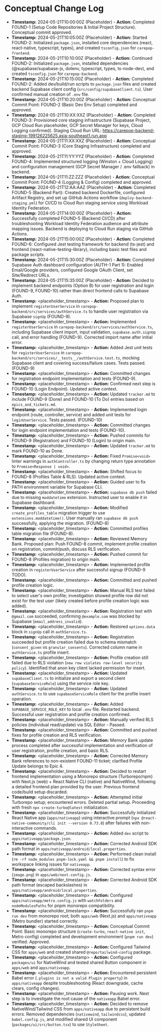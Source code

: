 # Conceptual Change Log

*   **Timestamp:** 2024-05-21T10:00:00Z (Placeholder) - **Action:** Completed FOUND-1 (Setup Code Repositories & Initial Project Structure). Conceptual commit approved. 
*   **Timestamp:** 2024-05-21T10:05:00Z (Placeholder) - **Action:** Started FOUND-2: Initialized `package.json`, installed core dependencies (react, react-native, typescript, types), and created `tsconfig.json` for `carepop-frontend`.
*   **Timestamp:** 2024-05-21T10:10:00Z (Placeholder) - **Action:** Continued FOUND-2: Initialized `package.json`, installed dependencies (@supabase/supabase-js, dotenv, typescript, types, ts-node-dev), and created `tsconfig.json` for `carepop-backend`. 
*   **Timestamp:** 2024-05-21T10:15:00Z (Placeholder) - **Action:** Completed FOUND-2: Added dev/build/run scripts to `package.json` files and created backend Supabase client config (`src/config/supabaseClient.ts`). User confirmed manual creation of `.env` file.
*   **Timestamp:** 2024-05-21T10:20:00Z (Placeholder) - **Action:** Conceptual Commit Point: FOUND-2 (Basic Dev Env Setup) completed and approved. 
*   **Timestamp:** 2024-05-21T10:XX:XXZ (Placeholder) - **Action:** Completed FOUND-3: Provisioned core staging infrastructure (Supabase Project, GCP Cloud Run placeholder, GCP Secret Manager for keys, Cloud Logging confirmed). Staging Cloud Run URL: https://carepop-backend-staging-199126225625.asia-southeast1.run.app
*   **Timestamp:** 2024-05-21T11:XX:XXZ (Placeholder) - **Action:** Conceptual Commit Point: FOUND-3 (Core Staging Infrastructure) completed and approved.
*   **Timestamp:** 2024-05-21T11:YY:YYZ (Placeholder) - **Action:** Completed FOUND-4: Implemented structured logging (Winston + Cloud Logging) and configuration management (GCP Secret Manager / .env fallback) in backend.
*   **Timestamp:** 2024-05-21T11:ZZ:ZZZ (Placeholder) - **Action:** Conceptual Commit Point: FOUND-4 (Logging & Config) completed and approved.
*   **Timestamp:** 2024-05-21T12:AA:AAZ (Placeholder) - **Action:** Completed FOUND-5 (Backend Part): Created backend Dockerfile, configured Artifact Registry, and set up GitHub Actions workflow (`deploy-backend-staging.yml`) for CI/CD to Cloud Run staging service using Workload Identity Federation. 
*   **Timestamp:** 2024-05-21T14:00:00Z (Placeholder) - **Action:** Successfully completed FOUND-5 (Backend CI/CD) after troubleshooting Workload Identity Federation audience and attribute mapping issues. Backend is deploying to Cloud Run staging via GitHub Actions.
*   **Timestamp:** 2024-05-21T15:00:00Z (Placeholder) - **Action:** Completed FOUND-6: Configured Jest testing framework for backend (ts-jest) and frontend (react-native-testing-library), including basic test files and package scripts.
*   **Timestamp:** 2024-05-21T15:30:00Z (Placeholder) - **Action:** Completed Supabase Auth dashboard configuration (AUTH-1 Part 1): Enabled Email/Google providers, configured Google OAuth Client, set Site/Redirect URLs.
*   **Timestamp:** 2024-05-21T15:35:00Z (Placeholder) - **Action:** Decided to implement backend endpoints (Option B) for user registration and login (FOUND-9, FOUND-10) rather than direct frontend calls to Supabase Auth.
*   **Timestamp:** <placeholder_timestamp> - **Action:** Proposed plan to implement `registerUserService` in `carepop-backend/src/services/authService.ts` to handle user registration via Supabase `signUp` (FOUND-9).
*   **Timestamp:** <placeholder_timestamp> - **Action:** Implemented `registerUserService` in `carepop-backend/src/services/authService.ts`, including Supabase client import, input validation, `supabase.auth.signUp` call, and error handling (FOUND-9). Corrected import name after initial error.
*   **Timestamp:** <placeholder_timestamp> - **Action:** Added Jest unit tests for `registerUserService` in `carepop-backend/src/services/__tests__/authService.test.ts`, mocking Supabase client and covering success/failure cases. Tests passed. (FOUND-9)
*   **Timestamp:** <placeholder_timestamp> - **Action:** Committed changes for registration endpoint implementation and tests (FOUND-9).
*   **Timestamp:** <placeholder_timestamp> - **Action:** Confirmed next step is FOUND-10 (Login Endpoint). Updated active context.
*   **Timestamp:** <placeholder_timestamp> - **Action:** Updated `tracker.md` to include FOUND-9 (Done) and FOUND-10 (To Do) entries based on `epics_and_tickets.md`.
*   **Timestamp:** <placeholder_timestamp> - **Action:** Implemented login endpoint (route, controller, service) and added unit tests for `loginUserService`. Tests passed. (FOUND-10)
*   **Timestamp:** <placeholder_timestamp> - **Action:** Committed changes for login endpoint implementation and tests (FOUND-10).
*   **Timestamp:** <placeholder_timestamp> - **Action:** Pushed commits for FOUND-9 (Registration) and FOUND-10 (Login) to origin main.
*   **Timestamp:** <placeholder_timestamp> - **Action:** Updated `tracker.md` to mark FOUND-10 as Done.
*   **Timestamp:** <placeholder_timestamp> - **Action:** Fixed `Promise<void>` linter warnings in `authController.ts` by changing return type annotation to `Promise<Response | void>`.
*   **Timestamp:** <placeholder_timestamp> - **Action:** Shifted focus to FOUND-8 (Profiles Table & RLS). Updated active context.
*   **Timestamp:** <placeholder_timestamp> - **Action:** Guided user to fix PATH environment variable for Supabase CLI.
*   **Timestamp:** <placeholder_timestamp> - **Action:** `supabase db push` failed due to missing `moddatetime` extension. Instructed user to enable it in Supabase dashboard.
*   **Timestamp:** <placeholder_timestamp> - **Action:** Modified `create_profiles_table` migration trigger to use `extensions.moddatetime()`. User manually ran `supabase db push` successfully, applying the migration. (FOUND-8)
*   **Timestamp:** <placeholder_timestamp> - **Action:** Committed profiles table migration file (FOUND-8).
*   **Timestamp:** <placeholder_timestamp> - **Action:** Reviewed Memory Bank. Proposed plan: Push FOUND-8 commit, implement profile creation on registration, commit/push, discuss RLS verification.
*   **Timestamp:** <placeholder_timestamp> - **Action:** Pushed commit for FOUND-8 (Profiles migration) to origin main.
*   **Timestamp:** <placeholder_timestamp> - **Action:** Implemented profile creation in `registerUserService` after successful signup (FOUND-9 TODO).
*   **Timestamp:** <placeholder_timestamp> - **Action:** Committed and pushed profile creation logic.
*   **Timestamp:** <placeholder_timestamp> - **Action:** Manual RLS test failed to select user's own profile; investigation showed profile row did not exist for the test user (likely created before profile creation logic was added).
*   **Timestamp:** <placeholder_timestamp> - **Action:** Registration test with `@gmail.com` succeeded, confirming `@example.com` was blocked by Supabase (`email_address_invalid`).
*   **Timestamp:** <placeholder_timestamp> - **Action:** Restored `options.data` block in `signUp` call in `authService.ts`.
*   **Timestamp:** <placeholder_timestamp> - **Action:** Registration succeeded but profile creation failed due to schema mismatch (`consent_given` vs `granular_consents`). Corrected column name in `authService.ts` profile insert.
*   **Timestamp:** <placeholder_timestamp> - **Action:** Profile creation still failed due to RLS violation (`new row violates row-level security policy`). Identified that anon key client lacked permission for insert.
*   **Timestamp:** <placeholder_timestamp> - **Action:** Updated `supabaseClient.ts` to initialize and export a second client (`supabaseServiceRole`) using the service role key.
*   **Timestamp:** <placeholder_timestamp> - **Action:** Updated `authService.ts` to use `supabaseServiceRole` client for the profile insert operation.
*   **Timestamp:** <placeholder_timestamp> - **Action:** Added `SUPABASE_SERVICE_ROLE_KEY` to local `.env` file. Restarted backend. Successful user registration and profile creation confirmed.
*   **Timestamp:** <placeholder_timestamp> - **Action:** Manually verified RLS policies (individual read/update) via SQL Editor - Passed.
*   **Timestamp:** <placeholder_timestamp> - **Action:** Committed and pushed fixes for profile creation and RLS verification.
*   **Timestamp:** <placeholder_timestamp> - **Action:** Memory Bank update process completed after successful implementation and verification of user registration, profile creation, and basic RLS.
*   **Timestamp:** <placeholder_timestamp> - **Action:** Corrected Memory Bank references to non-existent FOUND-11 ticket; clarified Profile Update belongs to Epic 4.
*   **Timestamp:** <placeholder_timestamp> - **Action:** Decided to restart frontend implementation using a Monorepo structure (Turborepo/npm) with Next.js (web) + React Native CLI (native) and NativeWind, following a detailed frontend plan provided by the user. Previous frontend code/build setup discarded.
*   **Timestamp:** <placeholder_timestamp> - **Action:** Attempted initial Turborepo setup; encountered errors. Deleted partial setup. Proceeding with fresh `npx create-turbo@latest` initialization.
*   **Timestamp:** <placeholder_timestamp> - **Action:** Successfully initialized React Native app (`apps/nativeapp`) using interactive prompt (`npx @react-native-community/cli init --version 0.73.8`) after failures with non-interactive commands.
*   **Timestamp:** <placeholder_timestamp> - **Action:** Added `dev` script to `apps/nativeapp/package.json`.
*   **Timestamp:** <placeholder_timestamp> - **Action:** Corrected Android SDK path format in `apps/nativeapp/android/local.properties`.
*   **Timestamp:** <placeholder_timestamp> - **Action:** Performed clean install (`rm -rf node_modules pnpm-lock.yaml && pnpm install`) to fix workspace linking issues for `nativeapp`.
*   **Timestamp:** <placeholder_timestamp> - **Action:** Corrected syntax error (`image.png`) in `apps/web/next.config.js`.
*   **Timestamp:** <placeholder_timestamp> - **Action:** Corrected Android SDK path format (escaped backslashes) in `apps/nativeapp/android/local.properties`.
*   **Timestamp:** <placeholder_timestamp> - **Action:** Configured `apps/nativeapp/metro.config.js` with `watchFolders` and `nodeModulesPaths` for pnpm monorepo compatibility.
*   **Timestamp:** <placeholder_timestamp> - **Action:** Successfully ran `pnpm run dev` from monorepo root; both `apps/web` (Next.js) and `apps/nativeapp` (Metro bundler) started correctly.
*   **Timestamp:** <placeholder_timestamp> - **Action:** Conceptual Commit Point: Basic monorepo structure (`create-turbo`, `react-native init`, Metro config) completed and development environment (`pnpm run dev`) verified. Approved.
*   **Timestamp:** <placeholder_timestamp> - **Action:** Configured Tailwind CSS for `apps/web` and created shared `@repo/tailwind-config` package.
*   **Timestamp:** <placeholder_timestamp> - **Action:** Configured `packages/ui` for NativeWind and tested shared Button component in `apps/web` and `apps/nativeapp`.
*   **Timestamp:** <placeholder_timestamp> - **Action:** Encountered persistent Babel error (`.plugins is not a valid Plugin property`) in `apps/nativeapp` despite troubleshooting (React downgrade, cache clears, config changes).
*   **Timestamp:** <placeholder_timestamp> - **Action:** Pausing work. Next step is to investigate the root cause of the `nativeapp` Babel error.
*   **Timestamp:** <placeholder_timestamp> - **Action:** Decided to remove NativeWind/Tailwind CSS from `apps/nativeapp` due to persistent build errors. Removed dependencies (`nativewind`, `tailwindcss`), updated `babel.config.js`, and modified shared UI component (`packages/ui/src/button.tsx`) to use `StyleSheet`.
